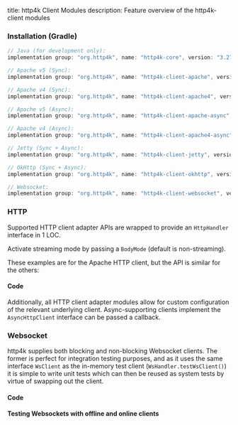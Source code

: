 title: http4k Client Modules
description: Feature overview of the http4k-client modules

### Installation (Gradle)

```groovy
// Java (for development only):
implementation group: "org.http4k", name: "http4k-core", version: "3.276.0"

// Apache v5 (Sync): 
implementation group: "org.http4k", name: "http4k-client-apache", version: "3.276.0"

// Apache v4 (Sync): 
implementation group: "org.http4k", name: "http4k-client-apache4", version: "3.276.0"

// Apache v5 (Async): 
implementation group: "org.http4k", name: "http4k-client-apache-async", version: "3.276.0"

// Apache v4 (Async): 
implementation group: "org.http4k", name: "http4k-client-apache4-async", version: "3.276.0"

// Jetty (Sync + Async): 
implementation group: "org.http4k", name: "http4k-client-jetty", version: "3.276.0"

// OkHttp (Sync + Async): 
implementation group: "org.http4k", name: "http4k-client-okhttp", version: "3.276.0"

// Websocket: 
implementation group: "org.http4k", name: "http4k-client-websocket", version: "3.276.0"
```

### HTTP
Supported HTTP client adapter APIs are wrapped to provide an `HttpHandler` interface in 1 LOC.

Activate streaming mode by passing a `BodyMode` (default is non-streaming).

These examples are for the Apache HTTP client, but the API is similar for the others:

#### Code [<img class="octocat"/>](https://github.com/http4k/http4k/blob/master/src/docs/guide/modules/clients/example_http.kt)

<script src="https://gist-it.appspot.com/https://github.com/http4k/http4k/blob/master/src/docs/guide/modules/clients/example_http.kt"></script>

Additionally, all HTTP client adapter modules allow for custom configuration of the relevant underlying client. Async-supporting clients implement the `AsyncHttpClient` interface can be passed a callback.

### Websocket
http4k supplies both blocking and non-blocking Websocket clients. The former is perfect for integration testing purposes, and as it uses the same interface `WsClient` as the in-memory test client (`WsHandler.testWsClient()`) it is simple to write unit tests which can then be reused as system tests by virtue of swapping out the client.

#### Code [<img class="octocat"/>](https://github.com/http4k/http4k/blob/master/src/docs/guide/modules/clients/example_websocket.kt)

<script src="https://gist-it.appspot.com/https://github.com/http4k/http4k/blob/master/src/docs/guide/modules/clients/example_websocket.kt"></script>

#### Testing Websockets with offline and online clients [<img class="octocat"/>](https://github.com/http4k/http4k/blob/master/src/docs/guide/modules/clients/TestingWebsockets.kt)

<script src="https://gist-it.appspot.com/https://github.com/http4k/http4k/blob/master/src/docs/guide/modules/clients/TestingWebsockets.kt"></script>
